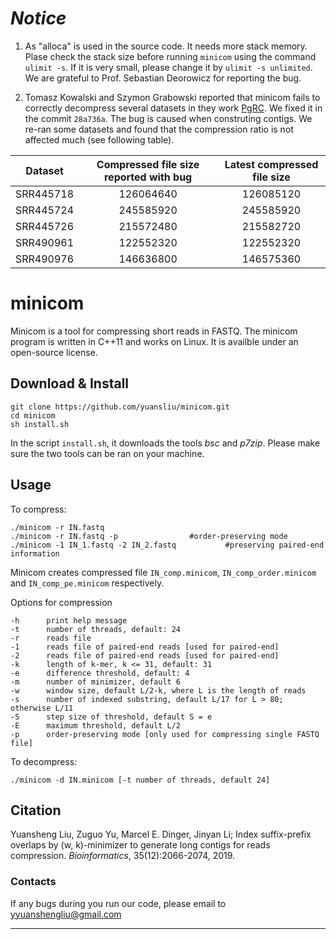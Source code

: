 # ***Notice***
1. As "alloca" is used in the source code. It needs more stack memory. Plase check the stack size before running `minicom` using the command `ulimit -s`. If it is very small, please change it by `ulimit -s unlimited`. We are grateful to Prof. Sebastian Deorowicz for reporting the bug.

2. Tomasz Kowalski and Szymon Grabowski reported that minicom fails to correctly decompress several datasets in they work [PgRC](https://www.biorxiv.org/content/10.1101/710822v1). We fixed it in the commit `28a736a`. The bug is caused when construting contigs. We re-ran some datasets and found that the compression ratio is not affected much (see following table).

| Dataset | Compressed file size reported with bug | Latest compressed file size|
| ------------- | :-------------: | :-------------: |
| SRR445718 | 126064640 | 126085120 |
| SRR445724 | 245585920 | 245585920 |
| SRR445726 | 215572480 | 215582720 |
| SRR490961 | 122552320 | 122552320 |
| SRR490976 | 146636800 | 146575360 |

# minicom

Minicom is a tool for compressing short reads in FASTQ. The minicom program is written in C++11 and works on Linux. It is availble under an open-source license.

## Download & Install

	git clone https://github.com/yuansliu/minicom.git
	cd minicom
	sh install.sh

In the script `install.sh`, it downloads the tools *bsc* and *p7zip*. Please make sure the two tools can be ran on your machine.

## Usage
To compress:

    ./minicom -r IN.fastq 					
    ./minicom -r IN.fastq -p 				#order-preserving mode
	./minicom -1 IN_1.fastq -2 IN_2.fastq 			#preserving paired-end information		

Minicom creates compressed file `IN_comp.minicom`, `IN_comp_order.minicom` and `IN_comp_pe.minicom` respectively.

Options for compression

	-h 		print help message
	-t 		number of threads, default: 24 
	-r 		reads file 
	-1 		reads file of paired-end reads [used for paired-end]
	-2 		reads file of paired-end reads [used for paired-end]
	-k 		length of k-mer, k <= 31, default: 31
	-e 		difference threshold, default: 4
	-m 		number of minimizer, default 6
	-w 		window size, default L/2-k, where L is the length of reads
	-s 		number of indexed substring, default L/17 for L > 80; otherwise L/11
	-S 		step size of threshold, default S = e
	-E 		maximum threshold, default L/2
	-p 		order-preserving mode [only used for compressing single FASTQ file]

To decompress:

	./minicom -d IN.minicom [-t number of threads, default 24]

<!-- ## Status -->
<!-- Under review -->

## Citation
Yuansheng Liu, Zuguo Yu, Marcel E. Dinger, Jinyan Li; Index suffix-prefix overlaps by (w, k)-minimizer to generate long contigs for reads compression. *Bioinformatics*, 35(12):2066-2074, 2019.

### Contacts
If any bugs during you run our code, please email to <yyuanshengliu@gmail.com>

---
